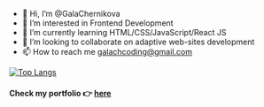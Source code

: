 - 👋 Hi, I’m @GalaChernikova
- 👀 I’m interested in Frontend Development
- 🌱 I’m currently learning HTML/CSS/JavaScript/React JS
- 💞️ I’m looking to collaborate on adaptive web-sites development
- 📫 How to reach me galachcoding@gmail.com

[![Top Langs](https://github-readme-stats.vercel.app/api/top-langs/?username=anuraghazra&layout=compact)](https://github.com/anuraghazra/github-readme-stats)

#### Check my portfolio 👉 [here](https://galachernikova.github.io/portfolio/)

<!---
GalaChernikova/GalaChernikova is a ✨ special ✨ repository because its `README.md` (this file) appears on your GitHub profile.
You can click the Preview link to take a look at your changes.
--->
